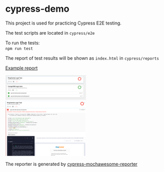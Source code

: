 # cypress-demo

This project is used for practicing Cypress E2E testing.

The test scripts are located in <code>cypress/e2e</code>

To run the tests: <br>
<code>npm run test</code>

The report of test results will be shown as <code>index.html</code> in <code>cypress/reports</code>

[Example report](./cypress/assets/report_example.html)

<img src="./cypress/assets/report-dashboard.png" width="50%" />
<img src="./cypress/assets/failed-test-with screenshot.png" width="50%" />


The reporter is generated by [cypress-mochawesome-reporter](https://github.com/LironEr/cypress-mochawesome-reporter.git)
